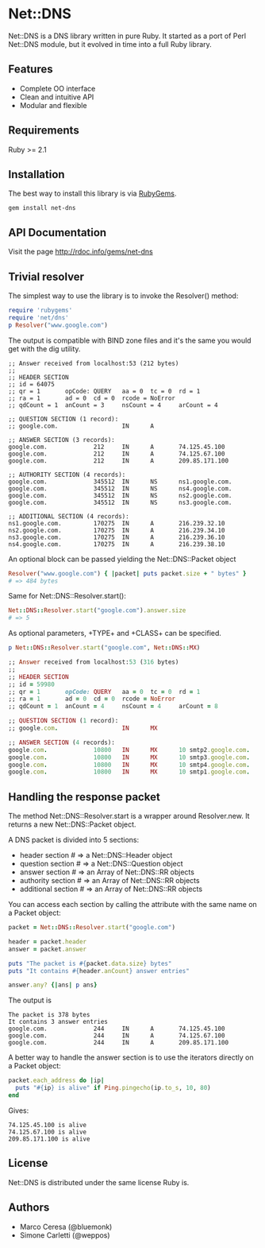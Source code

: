 # Net::DNS

Net::DNS is a DNS library written in pure Ruby. It started as a port of Perl Net::DNS module, but it evolved in time into a full Ruby library.  


## Features

- Complete OO interface
- Clean and intuitive API
- Modular and flexible


## Requirements

Ruby >= 2.1


## Installation

The best way to install this library is via [RubyGems](https://rubygems.org/).

```
gem install net-dns
```


## API Documentation

Visit the page http://rdoc.info/gems/net-dns


## Trivial resolver

The simplest way to use the library is to invoke the Resolver() method:

```ruby
require 'rubygems' 
require 'net/dns'
p Resolver("www.google.com")
```

The output is compatible with BIND zone files and it's the same you would get with the dig utility.

```
;; Answer received from localhost:53 (212 bytes)
;;
;; HEADER SECTION
;; id = 64075
;; qr = 1       opCode: QUERY   aa = 0  tc = 0  rd = 1
;; ra = 1       ad = 0  cd = 0  rcode = NoError
;; qdCount = 1  anCount = 3     nsCount = 4     arCount = 4

;; QUESTION SECTION (1 record):
;; google.com.                  IN      A

;; ANSWER SECTION (3 records):
google.com.             212     IN      A       74.125.45.100
google.com.             212     IN      A       74.125.67.100
google.com.             212     IN      A       209.85.171.100

;; AUTHORITY SECTION (4 records):
google.com.             345512  IN      NS      ns1.google.com.
google.com.             345512  IN      NS      ns4.google.com.
google.com.             345512  IN      NS      ns2.google.com.
google.com.             345512  IN      NS      ns3.google.com.

;; ADDITIONAL SECTION (4 records):
ns1.google.com.         170275  IN      A       216.239.32.10
ns2.google.com.         170275  IN      A       216.239.34.10
ns3.google.com.         170275  IN      A       216.239.36.10
ns4.google.com.         170275  IN      A       216.239.38.10
```

An optional block can be passed yielding the Net::DNS::Packet object

```ruby
Resolver("www.google.com") { |packet| puts packet.size + " bytes" }
# => 484 bytes
```

Same for Net::DNS::Resolver.start():

```ruby
Net::DNS::Resolver.start("google.com").answer.size
# => 5
```

As optional parameters, +TYPE+ and +CLASS+ can be specified.

```ruby
p Net::DNS::Resolver.start("google.com", Net::DNS::MX)

;; Answer received from localhost:53 (316 bytes)
;;
;; HEADER SECTION
;; id = 59980
;; qr = 1       opCode: QUERY   aa = 0  tc = 0  rd = 1
;; ra = 1       ad = 0  cd = 0  rcode = NoError
;; qdCount = 1  anCount = 4     nsCount = 4     arCount = 8

;; QUESTION SECTION (1 record):
;; google.com.                  IN      MX

;; ANSWER SECTION (4 records):
google.com.             10800   IN      MX      10 smtp2.google.com.
google.com.             10800   IN      MX      10 smtp3.google.com.
google.com.             10800   IN      MX      10 smtp4.google.com.
google.com.             10800   IN      MX      10 smtp1.google.com.
```

## Handling the response packet

The method Net::DNS::Resolver.start is a wrapper around Resolver.new. It returns a new Net::DNS::Packet object.

A DNS packet is divided into 5 sections:

- header section # => a Net::DNS::Header object
- question section # => a Net::DNS::Question object
- answer section # => an Array of Net::DNS::RR objects
- authority section # => an Array of Net::DNS::RR objects
- additional section # => an Array of Net::DNS::RR objects

You can access each section by calling the attribute with the same name on a Packet object:

```ruby
packet = Net::DNS::Resolver.start("google.com")

header = packet.header
answer = packet.answer

puts "The packet is #{packet.data.size} bytes"
puts "It contains #{header.anCount} answer entries"

answer.any? {|ans| p ans}
```

The output is 

```
The packet is 378 bytes
It contains 3 answer entries
google.com.             244     IN      A       74.125.45.100
google.com.             244     IN      A       74.125.67.100
google.com.             244     IN      A       209.85.171.100
```

A better way to handle the answer section is to use the iterators directly on a Packet object:

```ruby
packet.each_address do |ip|
  puts "#{ip} is alive" if Ping.pingecho(ip.to_s, 10, 80)
end
```

Gives:

```
74.125.45.100 is alive
74.125.67.100 is alive
209.85.171.100 is alive
```


## License

Net::DNS is distributed under the same license Ruby is.


## Authors

- Marco Ceresa (@bluemonk)
- Simone Carletti (@weppos)
